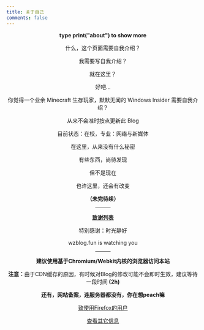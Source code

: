 ```yaml
---
title: 关于自己
comments: false
---
```

<strong>type print("about") to show more</strong>  

什么，这个页面需要自我介绍？  

我需要写自我介绍？  

就在这里？  

好吧...  

你觉得一个业余 Minecraft 生存玩家，默默无闻的 Windows Insider 需要自我介绍？  

从来不会准时按点更新此 Blog  

目前状态：在校，专业：网络与新媒体  

在这里，从来没有什么秘密  

有些东西，尚待发现  

但不是现在  

也许这里，还会有改变  

<strong>（未完待续）</strong>   

---  

<u><strong>致谢列表</strong></u>  

特别感谢：时光静好  

wzblog.fun is watching you  

---  

<strong>建议使用基于Chromium/Webkit内核的浏览器访问本站</strong>  

<strong>注意：</strong>由于CDN缓存的原因，有时候对Blog的修改可能不会即时生效，建议等待一段时间<strong> (2h)</strong>  

<strong>还有，网站备案，连服务器都没有，你在想peach嘛</strong>  

<a class="btn" href="javascript:void(0)" onclick="toFirefoxUser()" target="_self">致使用Firefox的用户</a>  

<a class="btn" href="javascript:void(0)" onclick="viewOtherInfos()" target="_self">查看其它信息</a>  

<style>div.main-inner {padding-bottom: 50px !important} p {text-align: center; margin-bottom: 6px} a.btn {margin-top: 20px} hr {width: 40px; margin-left: auto; margin-right: auto}</style>
<script>
function toFirefoxUser() {
	window.alert("如果您在使用 Firefox 阅览文章时出现一些大得离谱的“高清大图”，请不要过分惊慌，这是由于 Firefox 不支持 CSS 中的 zoom 属性而引起的。\n\n我并不是没有想过解决方案，网上有不少使用 -moz-transform 和 -moz-transform-origin 这两个属性作为替代解决方案的文章，但我在站点上实测过，效果跟 zoom 属性并不一样，甚至在 Firefox 还造成了一些其它问题。所以很遗憾，这个解决方案最终还是放弃了。\n\nFirefox 不支持 zoom 属性可以理解，因为这是有一定历史遗留因素在的，zoom 属性曾经是 Internet Explorer 的专有属性，直到后来除 Firefox 外的其它浏览器才支持这一属性，因此在 Mozilla 和它的 Firefox 来说，这一属性是非标准属性，不提倡使用。这是可以理解的。\n\n但是正因为如此，在 Firefox 上部分使用了 zoom 属性的图片无法正常缩放大小，因此建议 Mozilla 取消这两个 -moz 前缀的专有属性，转而尝试兼容或寻找一种更好的 zoom 属性的替代实现方案。\n\n除此之外，Firefox 也不支持该小站的自定义样式的滚动条，这是因为其使用了 -webkit-scrollbar 这样的特定伪元素，因此对 Firefox 不会产生任何界面显示的变化，感谢您的理解。\n\n作为从 2007 年左右，大约小学二年级时开始接触 Firefox 并作为主力浏览器使用的人来说，Firefox 不仅是一个浏览器，还是一种信仰，其前身是被微软毁掉的 Netscape 网景浏览器。Firefox 的出现打破了 Internet Explorer 的长时间垄断，让用户有了新的选择，并且推动了 W3C 标准的不断更新。从 Firefox 2.0 一直到 Firefox 68.0，Firefox 陪伴了我从小学到大二的时光，也为我留下了很多美好的回忆，相信所有正在使用 Firefox 和曾经使用 Firefox 的人都有这样的想法。\n\n在 Firefox 57 后离开 Firefox 的人，无外乎的原因是 Firefox 57 带来的重要变化，Quantum 量子引擎的出现，除了为 Firefox 带来史无前例的提升外，还毁掉了大量的旧有技术的附加组件，使得 Firefox 曾经拥有的扩展优势几乎不复存在，让一批老用户彻底寒心，很多人直接放弃了 Firefox 选择 Chromium 类浏览器。可以说，留给 Firefox 的时间已经不多了。");
}
function viewOtherInfos() {
	window.alert("hexo: 4.0.0\nhexo-cli: 2.0.0\nnode: 12.6.0\nnpm: 6.12.0\nv8: 7.5.288.22-node.14\nuv: 1.30.1\nzlib: 1.2.11\nbrotli: 1.0.7\nares: 1.15.0\nmodules: 72\nnghttp2: 1.38.0\nnapi: 4\nllhttp: 1.1.4\nhttp_parser: 2.8.0\nopenssl: 1.1.1c\ncldr: 35.1\nicu: 64.2\ntz: 2019a\nunicode: 12.1\n\nNexT: 7.4.2\nRocket Loader: OFF");
}
</script>